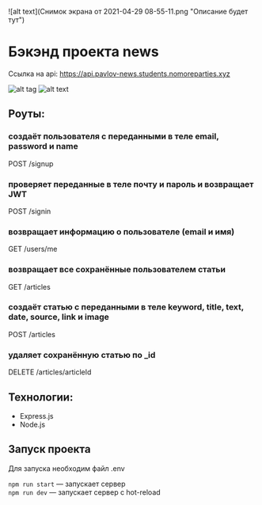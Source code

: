 

![alt text](Снимок экрана от 2021-04-29 08-55-11.png "Описание будет тут")
# Бэкэнд проекта news

Ссылка на api: https://api.pavlov-news.students.nomoreparties.xyz

![alt tag](https://disk.yandex.ru/client/disk?idApp=client&dialog=slider&idDialog=%2Fdisk%2F%D0%93%D0%BE%D1%80%D1%8B.jpg "Описание будет тут")
![alt text](https://disk.yandex.ru/client/disk?idApp=client&dialog=slider&idDialog=%2Fdisk%2F%D0%93%D0%BE%D1%80%D1%8B.jpg )

## Роуты: 
### создаёт пользователя с переданными в теле email, password и name
POST /signup

### проверяет переданные в теле почту и пароль и возвращает JWT
POST /signin 

### возвращает информацию о пользователе (email и имя)
GET /users/me

### возвращает все сохранённые пользователем статьи
GET /articles

### создаёт статью с переданными в теле keyword, title, text, date, source, link и image
POST /articles

### удаляет сохранённую статью  по _id
DELETE /articles/articleId 

## Технологии:
* Express.js
* Node.js

## Запуск проекта
Для запуска необходим файл .env

`npm run start` — запускает сервер   
`npm run dev` — запускает сервер с hot-reload

